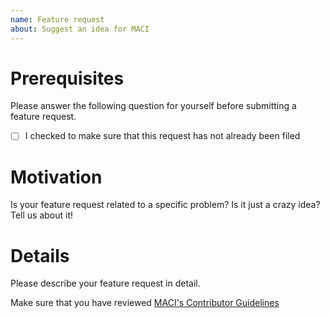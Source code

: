 ```yaml
---
name: Feature request
about: Suggest an idea for MACI
---
```


# Prerequisites

Please answer the following question for yourself before submitting a feature request.

- [ ] I checked to make sure that this request has not already been filed

# Motivation

Is your feature request related to a specific problem? Is it just a crazy idea? Tell us about it!

# Details

Please describe your feature request in detail.

Make sure that you have reviewed [MACI's Contributor Guidelines](https://maci.pse.dev/docs/contributing)
